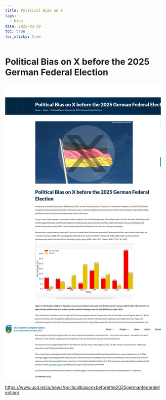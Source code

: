 ```yaml
---
title: Political Bias on X
tags:
  - bias
date: 2025-03-30
toc: true
toc_sticky: true
---
```


# Political Bias on X before the 2025 German Federal Election

![](../_asset/2025-03-01-bias-20250330183228.jpg)

https://www.ucd.ie/cs/news/politicalbiasonxbeforethe2025germanfederalelection/